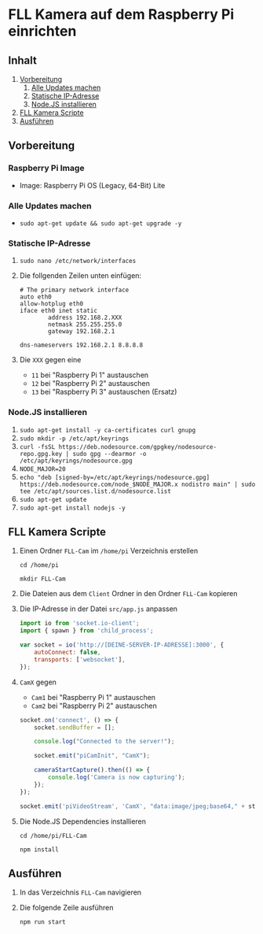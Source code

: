 # FLL Kamera auf dem Raspberry Pi einrichten

## Inhalt

1. [Vorbereitung](#vorbereitung)
    1. [Alle Updates machen](#alle-updates-machen)
    2. [Statische IP-Adresse](#statische-ip-adresse)
    3. [Node.JS installieren](#nodejs-installieren)
2. [FLL Kamera Scripte](#fll-kamera-scripte)
3. [Ausführen](#ausführen)

## Vorbereitung

### Raspberry Pi Image

- Image: Raspberry Pi OS (Legacy, 64-Bit) Lite

### Alle Updates machen

- `sudo apt-get update && sudo apt-get upgrade -y`

### Statische IP-Adresse

1. `sudo nano /etc/network/interfaces`
2. Die follgenden Zeilen unten einfügen:

    ```shell
    # The primary network interface
    auto eth0
    allow-hotplug eth0
    iface eth0 inet static
            address 192.168.2.XXX
            netmask 255.255.255.0
            gateway 192.168.2.1

    dns-nameservers 192.168.2.1 8.8.8.8
    ```

3. Die `XXX` gegen eine
    - `11` bei "Raspberry Pi 1" austauschen
    - `12` bei "Raspberry Pi 2" austauschen
    - `13` bei "Raspberry Pi 3" austauschen (Ersatz)

### Node.JS installieren

1. `sudo apt-get install -y ca-certificates curl gnupg`
2. `sudo mkdir -p /etc/apt/keyrings`
3. `curl -fsSL https://deb.nodesource.com/gpgkey/nodesource-repo.gpg.key | sudo gpg --dearmor -o /etc/apt/keyrings/nodesource.gpg`
4. `NODE_MAJOR=20`
5. `echo "deb [signed-by=/etc/apt/keyrings/nodesource.gpg] https://deb.nodesource.com/node_$NODE_MAJOR.x nodistro main" | sudo tee /etc/apt/sources.list.d/nodesource.list`
6. `sudo apt-get update`
7. `sudo apt-get install nodejs -y`

## FLL Kamera Scripte

1. Einen Ordner `FLL-Cam` im `/home/pi` Verzeichnis erstellen

    ```shell
    cd /home/pi
    ```

    ```shell
    mkdir FLL-Cam
    ```

2. Die Dateien aus dem `Client` Ordner in den Ordner `FLL-Cam` kopieren
3. Die IP-Adresse in der Datei `src/app.js` anpassen

    ```js
    import io from 'socket.io-client';
    import { spawn } from 'child_process';

    var socket = io('http://[DEINE-SERVER-IP-ADRESSE]:3000', {
        autoConnect: false,
        transports: ['websocket'],
    });
    ```

4. `CamX` gegen
    - `Cam1` bei "Raspberry Pi 1" austauschen
    - `Cam2` bei "Raspberry Pi 2" austauschen

    ```js
    socket.on('connect', () => {
        socket.sendBuffer = [];

        console.log("Connected to the server!");

        socket.emit("piCamInit", "CamX");

        cameraStartCapture().then(() => {
            console.log('Camera is now capturing');
        });
    });
    ```

    ```js
    socket.emit('piVideoStream', 'CamX', "data:image/jpeg;base64," + stdoutBuffer.slice(0, nextSignatureIndex).toString("base64"), { buffer: true });
    ```

5. Die Node.JS Dependencies installieren

    ```shell
    cd /home/pi/FLL-Cam
    ```

    ```shell
    npm install
    ```

## Ausführen

1. In das Verzeichnis `FLL-Cam` navigieren
2. Die folgende Zeile ausführen

    ```shell
    npm run start
    ```
